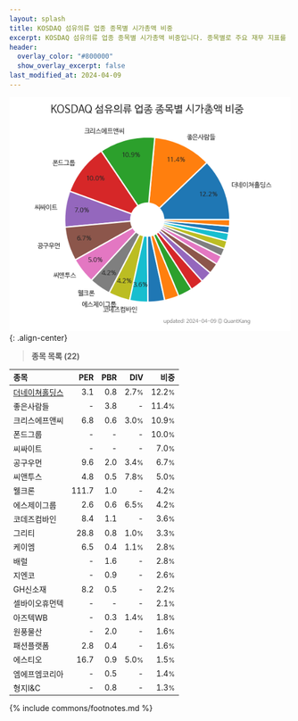 ```yaml
---
layout: splash
title: KOSDAQ 섬유의류 업종 종목별 시가총액 비중
excerpt: KOSDAQ 섬유의류 업종 종목별 시가총액 비중입니다. 종목별로 주요 재무 지표를 함께 표시합니다.
header:
  overlay_color: "#800000"
  show_overlay_excerpt: false
last_modified_at: 2024-04-09
---
```



![KOSDAQ 섬유의류 업종 종목별 시가총액 비중](/stats/sector/images/kosdaq_업종_섬유의류_종목.png){: .align-center}


> **종목 목록 (22)**<a id="list"></a>

| **종목** | **PER** | **PBR** | **DIV** | **비중** |
| :------- | ------: | ------: | ------: | -------: |
| [더네이쳐홀딩스](/298540/) | 3.1 | 0.8 | 2.7<small>%</small> | 12.2<small>%</small> |
| 좋은사람들 | - | 3.8 | - | 11.4<small>%</small> |
| 크리스에프앤씨 | 6.8 | 0.6 | 3.0<small>%</small> | 10.9<small>%</small> |
| 폰드그룹 | - | - | - | 10.0<small>%</small> |
| 씨싸이트 | - | - | - | 7.0<small>%</small> |
| 공구우먼 | 9.6 | 2.0 | 3.4<small>%</small> | 6.7<small>%</small> |
| 씨앤투스 | 4.8 | 0.5 | 7.8<small>%</small> | 5.0<small>%</small> |
| 웰크론 | 111.7 | 1.0 | - | 4.2<small>%</small> |
| 에스제이그룹 | 2.6 | 0.6 | 6.5<small>%</small> | 4.2<small>%</small> |
| 코데즈컴바인 | 8.4 | 1.1 | - | 3.6<small>%</small> |
| 그리티 | 28.8 | 0.8 | 1.0<small>%</small> | 3.3<small>%</small> |
| 케이엠 | 6.5 | 0.4 | 1.1<small>%</small> | 2.8<small>%</small> |
| 배럴 | - | 1.6 | - | 2.8<small>%</small> |
| 지엔코 | - | 0.9 | - | 2.6<small>%</small> |
| GH신소재 | 8.2 | 0.5 | - | 2.2<small>%</small> |
| 셀바이오휴먼텍 | - | - | - | 2.1<small>%</small> |
| 아즈텍WB | - | 0.3 | 1.4<small>%</small> | 1.8<small>%</small> |
| 원풍물산 | - | 2.0 | - | 1.6<small>%</small> |
| 패션플랫폼 | 2.8 | 0.4 | - | 1.6<small>%</small> |
| 에스티오 | 16.7 | 0.9 | 5.0<small>%</small> | 1.5<small>%</small> |
| 엠에프엠코리아 | - | 0.5 | - | 1.4<small>%</small> |
| 형지I&C | - | 0.8 | - | 1.3<small>%</small> |

{% include commons/footnotes.md %}